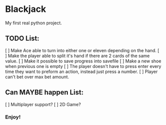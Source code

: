 # Blackjack
My first real python project.

## TODO List:
[ ] Make Ace able to turn into either one or eleven depending on the hand.
[ ] Make the player able to split it's hand if there are 2 cards of the same value.
[ ] Make it possible to save progress into savefile
[ ] Make a new shoe when previous one is empty
[ ] The player doesn't have to press enter every time they want to preform an action, instead just press a number.
[ ] Player can't bet over max bet amount.

## Can MAYBE happen List:
[ ] Multiplayer support?
[ ] 2D Game?

### Enjoy!



